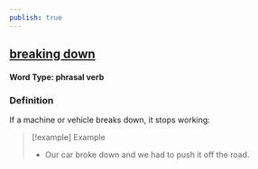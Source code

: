 ```yaml
---
publish: true
---
```


## [breaking down](https://dictionary.cambridge.org/dictionary/english/breaking-down)

#### Word Type: phrasal verb
### Definition
If a machine or vehicle breaks down, it stops working:

>[!example] Example
> - Our car broke down and we had to push it off the road.
